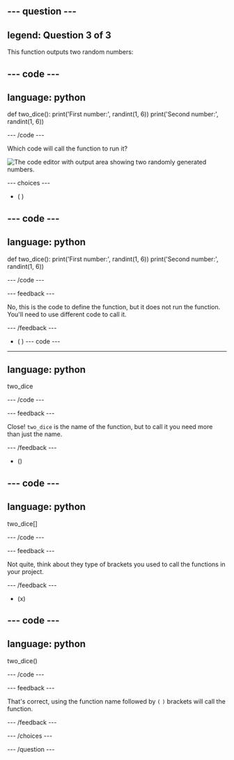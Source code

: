 ## --- question ---

## legend: Question 3 of 3

This function outputs two random numbers:

## --- code ---

## language: python

def two_dice():
print('First number:', randint(1, 6))
print('Second number:', randint(1, 6))

\--- /code ---

Which code will call the function to run it?

![The code editor with output area showing two randomly generated numbers.](images/quiz3.png)

\--- choices ---

- ( )

## --- code ---

## language: python

def two_dice():
print('First number:', randint(1, 6))
print('Second number:', randint(1, 6))

\--- /code ---

\--- feedback ---

No, this is the code to define the function, but it does not run the function. You'll need to use different code to call it.

\--- /feedback ---

- ( )
  \--- code ---

***

## language: python

two_dice

\--- /code ---

\--- feedback ---

Close! `two_dice` is the name of the function, but to call it you need more than just the name.

\--- /feedback ---

- ()

## --- code ---

## language: python

two_dice[]

\--- /code ---

\--- feedback ---

Not quite, think about they type of brackets you used to call the functions in your project.

\--- /feedback ---

- (x)

## --- code ---

## language: python

two_dice()

\--- /code ---

\--- feedback ---

That's correct, using the function name followed by `(` `)` brackets will call the function.

\--- /feedback ---

\--- /choices ---

\--- /question ---
